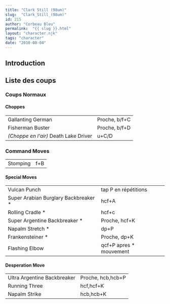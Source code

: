 ```yaml
---
title: "Clark Still (98um)"
slug:  "Clark_Still_(98um)"
id: 215
author: "Corbeau Bleu"
permalink:  "{{ slug }}.html"
layout: "character.njk"
tags: "character"
date: "2010-08-04"
---
```


## Introduction

## Liste des coups

### Coups Normaux

#### Choppes

|                                       |               |
|---------------------------------------|---------------|
| Gallanting German                     | Proche, b/f+C |
| Fisherman Buster                      | Proche, b/f+D |
| *(Choppe en l'air)* Death Lake Driver | u+C/D         |

### Command Moves

|          |     |
|----------|-----|
| Stomping | f+B |

#### Special Moves

|                                       |                          |
|---------------------------------------|--------------------------|
| Vulcan Punch                          | tap P en répétitions     |
| Super Arabian Burglary Backbreaker \* | hcf+A                    |
| Rolling Cradle \*                     | hcf+c                    |
| Super Argentine Backbreaker \*        | Proche, hcf+K            |
| Napalm Stretch \*                     | dp+P                     |
| Frankensteiner \*                     | Proche, dp+K             |
| Flashing Elbow                        | qcf+P apres \* mouvement |

#### Desperation Move

|                             |                   |
|-----------------------------|-------------------|
| Ultra Argentine Backbreaker | Proche, hcb,hcb+P |
| Running Three               | hcf,hcf+K         |
| Napalm Strike               | hcb,hcb+K         |
